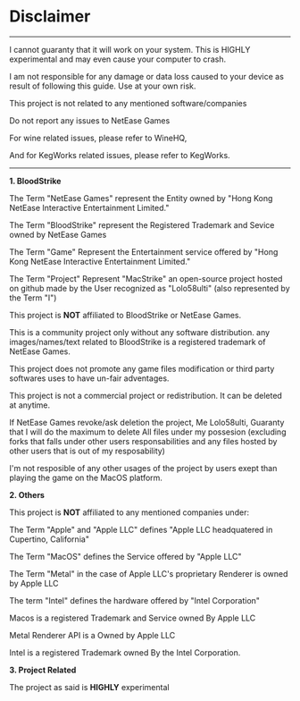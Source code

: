 # Disclaimer
---------------------------------
I cannot guaranty that it will work on your system. This is HIGHLY experimental and may even cause your computer to crash.

I am not responsible for any damage or data loss caused to your device as result of following this guide. Use at your own risk.

This project is not related to any mentioned software/companies

Do not report any issues to NetEase Games

For wine related issues, please refer to WineHQ,

And for KegWorks related issues, please refer to KegWorks.

------------------------------------

**1. BloodStrike**

The Term "NetEase Games" represent the Entity owned by "Hong Kong NetEase Interactive Entertainment Limited."

The Term "BloodStrike" represent the Registered Trademark and Sevice owned by NetEase Games

The Term "Game" Represent the Entertainment service offered by "Hong Kong NetEase Interactive Entertainment Limited."

The Term "Project" Represent "MacStrike" an open-source project hosted on github made by the User recognized as "Lolo58ulti" (also represented by the Term "I")


This project is **NOT** affiliated to BloodStrike or NetEase Games.

This is a community project only without any software distribution. any images/names/text related to BloodStrike is a registered trademark of NetEase Games.

This project does not promote any game files modification or third party softwares uses to have un-fair adventages.

This project is not a commercial project or redistribution. It can be deleted at anytime.

If NetEase Games revoke/ask deletion the project, Me Lolo58ulti, Guaranty that I will do the maximum to delete All files under my possesion (excluding forks that falls under other users responsabilities and any files hosted by other users that is out of my resposability)

I'm not resposible of any other usages of the project by users exept than playing the game on the MacOS platform.

**2. Others**

This project is **NOT** affiliated to any mentioned companies under:

The Term "Apple" and "Apple LLC" defines "Apple LLC headquatered in Cupertino, California"

The Term "MacOS" defines the Service offered by "Apple LLC"

The Term "Metal" in the case of Apple LLC's proprietary Renderer is owned by Apple LLC

The term "Intel" defines the hardware offered by "Intel Corporation"


Macos is a registered Trademark and Service owned By Apple LLC

Metal Renderer API is a Owned by Apple LLC

Intel is a registered Trademark owned By the Intel Corporation.

**3. Project Related**

The project as said is **HIGHLY** experimental 
